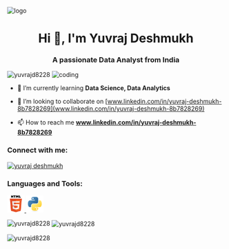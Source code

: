 ![logo]()
<h1 align="center">Hi 👋, I'm Yuvraj Deshmukh</h1>
<h3 align="center">A passionate Data Analyst from India</h3>
<img align="right" alt="coding" width="400" src="https://cdn.dribbble.com/userupload/23681047/file/original-d6517f1e2cc5829933ba69ca77010944.gif">

<p align="left"> <img src="https://komarev.com/ghpvc/?username=yuvrajd8228&label=Profile%20views&color=0e75b6&style=flat" alt="yuvrajd8228" /> </p>

- 🌱 I’m currently learning **Data Science, Data Analytics**

- 👯 I’m looking to collaborate on [www.linkedin.com/in/yuvraj-deshmukh-8b7828269](www.linkedin.com/in/yuvraj-deshmukh-8b7828269)

- 📫 How to reach me **www.linkedin.com/in/yuvraj-deshmukh-8b7828269**

<h3 align="left">Connect with me:</h3>
<p align="left">
<a href="https://linkedin.com/in/yuvraj deshmukh" target="blank"><img align="center" src="https://raw.githubusercontent.com/rahuldkjain/github-profile-readme-generator/master/src/images/icons/Social/linked-in-alt.svg" alt="yuvraj deshmukh" height="30" width="40" /></a>
</p>

<h3 align="left">Languages and Tools:</h3>
<p align="left"> <a href="https://www.w3.org/html/" target="_blank" rel="noreferrer"> <img src="https://raw.githubusercontent.com/devicons/devicon/master/icons/html5/html5-original-wordmark.svg" alt="html5" width="40" height="40"/> </a> <a href="https://www.python.org" target="_blank" rel="noreferrer"> <img src="https://raw.githubusercontent.com/devicons/devicon/master/icons/python/python-original.svg" alt="python" width="40" height="40"/> </a> </p>

<p><img align="left" src="https://github-readme-stats.vercel.app/api/top-langs?username=yuvrajd8228&show_icons=true&locale=en&layout=compact" alt="yuvrajd8228" /></p>

<p>&nbsp;<img align="center" src="https://github-readme-stats.vercel.app/api?username=yuvrajd8228&show_icons=true&locale=en" alt="yuvrajd8228" /></p>

<p><img align="center" src="https://github-readme-streak-stats.herokuapp.com/?user=yuvrajd8228&" alt="yuvrajd8228" /></p>
